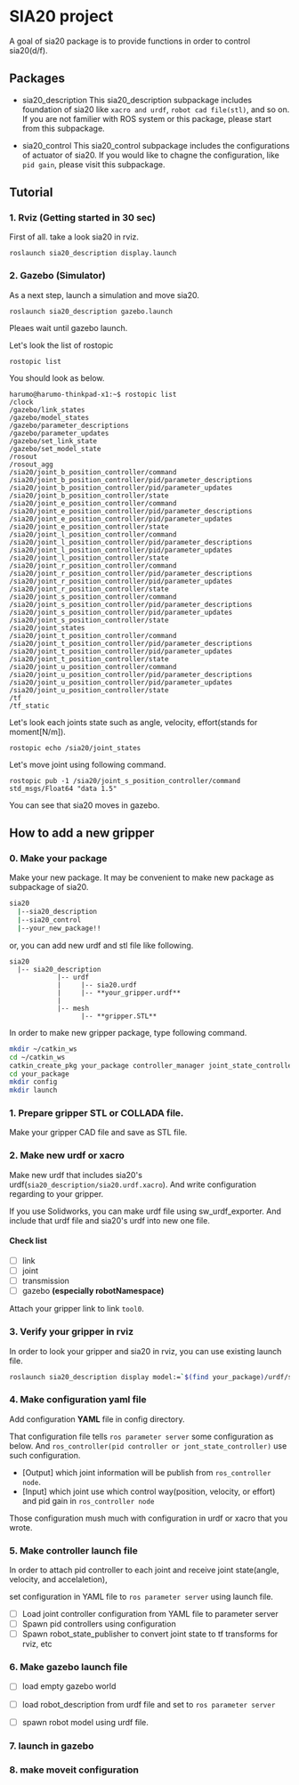 # SIA20 project

A goal of sia20 package is to provide functions in order to control sia20(d/f).

## Packages

- sia20_description
	This sia20_description subpackage includes foundation of sia20 like 
	```xacro and urdf```, ```robot cad file(stl)```, and so on.
	If you are not familier with ROS system or this package, please start from this subpackage.

- sia20_control
	This sia20_control subpackage includes the configurations of actuator of sia20.
	If you would like to chagne the configuration, like ```pid gain```, please visit this subpackage.

## Tutorial

### 1. Rviz (Getting started in 30 sec)
First of all. take a look sia20 in rviz.

```
roslaunch sia20_description display.launch
```

### 2. Gazebo (Simulator)
As a next step, launch a simulation and move sia20.

```
roslaunch sia20_description gazebo.launch
```

Pleaes wait until gazebo launch.

Let's look the list of rostopic
```
rostopic list
```

You should look as below.
```
harumo@harumo-thinkpad-x1:~$ rostopic list
/clock
/gazebo/link_states
/gazebo/model_states
/gazebo/parameter_descriptions
/gazebo/parameter_updates
/gazebo/set_link_state
/gazebo/set_model_state
/rosout
/rosout_agg
/sia20/joint_b_position_controller/command
/sia20/joint_b_position_controller/pid/parameter_descriptions
/sia20/joint_b_position_controller/pid/parameter_updates
/sia20/joint_b_position_controller/state
/sia20/joint_e_position_controller/command
/sia20/joint_e_position_controller/pid/parameter_descriptions
/sia20/joint_e_position_controller/pid/parameter_updates
/sia20/joint_e_position_controller/state
/sia20/joint_l_position_controller/command
/sia20/joint_l_position_controller/pid/parameter_descriptions
/sia20/joint_l_position_controller/pid/parameter_updates
/sia20/joint_l_position_controller/state
/sia20/joint_r_position_controller/command
/sia20/joint_r_position_controller/pid/parameter_descriptions
/sia20/joint_r_position_controller/pid/parameter_updates
/sia20/joint_r_position_controller/state
/sia20/joint_s_position_controller/command
/sia20/joint_s_position_controller/pid/parameter_descriptions
/sia20/joint_s_position_controller/pid/parameter_updates
/sia20/joint_s_position_controller/state
/sia20/joint_states
/sia20/joint_t_position_controller/command
/sia20/joint_t_position_controller/pid/parameter_descriptions
/sia20/joint_t_position_controller/pid/parameter_updates
/sia20/joint_t_position_controller/state
/sia20/joint_u_position_controller/command
/sia20/joint_u_position_controller/pid/parameter_descriptions
/sia20/joint_u_position_controller/pid/parameter_updates
/sia20/joint_u_position_controller/state
/tf
/tf_static
```

Let's look each joints state such as angle, velocity, effort(stands for moment[N/m]).

```
rostopic echo /sia20/joint_states
```

Let's move joint using following command.
```
rostopic pub -1 /sia20/joint_s_position_controller/command std_msgs/Float64 "data 1.5"
```
You can see that sia20 moves in gazebo.

## How to add a new gripper

### 0. Make your package

Make your new package. It may be convenient to make new package as subpackage of sia20.

```sh
sia20
  |--sia20_description
  |--sia20_control
  |--your_new_package!!
```

or, you can add new urdf and stl file like following.

```
sia20
  |-- sia20_description
  			|-- urdf
  			|     |-- sia20.urdf
  			|     |-- **your_gripper.urdf**
  			|
  			|-- mesh
  			      |-- **gripper.STL**
```



In order to make new gripper package, type following command.

```sh
mkdir ~/catkin_ws
cd ~/catkin_ws
catkin_create_pkg your_package controller_manager joint_state_controller robot_state_publisher
cd your_package
mkdir config
mkdir launch
```

### 1. Prepare gripper STL or COLLADA file.

Make your gripper CAD file and save as STL file.

### 2. Make new urdf or xacro

Make new urdf that includes sia20's urdf(```sia20_description/sia20.urdf.xacro```).
And write configuration regarding to your gripper.

If you use Solidworks, you can make urdf file using sw_urdf_exporter.
And include that urdf file and sia20's urdf into new one file.

#### Check list

- [ ] link
- [ ] joint
- [ ] transmission
- [ ] gazebo **(especially robotNamespace)**

Attach your gripper link to link ```tool0```.

###  3. Verify your gripper in rviz

In order to look your gripper and sia20 in rviz, you can use existing launch file.

```sh
roslaunch sia20_description display model:=`$(find your_package)/urdf/sia20_with_gripper.urdf)'
```

###  4. Make configuration yaml file

Add configuration **YAML** file in config directory.

That configuration file tells ```ros parameter server``` some configuration as below. And ```ros_controller(pid controller or jont_state_controller)``` use such configuration.

- [Output] which joint information will be publish from ```ros_controller node```.
- [Input] which joint use which control way(position, velocity, or effort) and pid gain in ```ros_controller node```

Those configuration mush much with configuration in urdf or xacro that you wrote.



### 5. Make controller launch file

In order to attach pid controller to each joint and receive joint state(angle, velocity, and accelaletion),

set configuration in YAML file to ```ros parameter server``` using launch file.

- [ ] Load joint controller configuration from YAML file to parameter server
- [ ] Spawn pid controllers using configuration
- [ ] Spawn robot_state_publisher to convert joint state to tf transforms for rviz, etc

### 6. Make gazebo launch file

- [ ] load empty gazebo world
- [ ] load robot_description from urdf file and set to ```ros parameter server```
- [ ] spawn robot model using urdf file.



### 7. launch in gazebo

### 8. make moveit configuration

